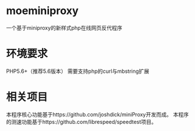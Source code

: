 # moeminiproxy
一个基于miniproxy的新样式php在线网页反代程序
# 环境要求
PHP5.6+（推荐5.6版本）
需要支持php的curl与mbstring扩展
# 相关项目
本程序核心功能基于https://github.com/joshdick/miniProxy开发而成。
本程序的测速功能基于https://github.com/librespeed/speedtest项目。
